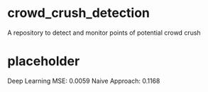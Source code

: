 # crowd_crush_detection
A repository to detect and monitor points of potential crowd crush

# placeholder
Deep Learning MSE: 0.0059
Naive Approach: 0.1168